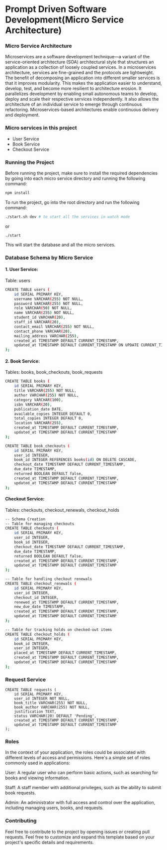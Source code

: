 # Prompt Driven Software Development(Micro Service Architecture)

### Micro Service Architecture

Microservices are a software development technique—a variant of the service-oriented architecture (SOA) architectural style that structures an application as a collection of loosely coupled services. In a microservices architecture, services are fine-grained and the protocols are lightweight. The benefit of decomposing an application into different smaller services is that it improves modularity. This makes the application easier to understand, develop, test, and become more resilient to architecture erosion. It parallelizes development by enabling small autonomous teams to develop, deploy and scale their respective services independently. It also allows the architecture of an individual service to emerge through continuous refactoring. Microservices-based architectures enable continuous delivery and deployment.

### Micro services in this project

- User Service
- Book Service
- Checkout Service

### Running the Project

Before running the project, make sure to install the required dependencies by going into each micro service directory and running the following command:

```bash
npm install
```

To run the project, go into the root directory and run the following command:

```bash
./start.sh dev # to start all the services in watch mode
```

or

```
./start
```

This will start the database and all the micro services.

### Database Schema by Micro Service

#### 1. User Service:

Table: users

```bash
CREATE TABLE users (
    id SERIAL PRIMARY KEY,
    username VARCHAR(255) NOT NULL,
    password VARCHAR(255) NOT NULL,
    role VARCHAR(50) NOT NULL,
    name VARCHAR(255) NOT NULL,
    student_id VARCHAR(20),
    staff_id VARCHAR(20),
    contact_email VARCHAR(255) NOT NULL,
    contact_phone VARCHAR(20),
    mailing_address VARCHAR(255),
    created_at TIMESTAMP DEFAULT CURRENT_TIMESTAMP,
    updated_at TIMESTAMP DEFAULT CURRENT_TIMESTAMP ON UPDATE CURRENT_TIMESTAMP
);
```

#### 2. Book Service:

Tables: books, book_checkouts, book_requests

```bash
CREATE TABLE books (
    id SERIAL PRIMARY KEY,
    title VARCHAR(255) NOT NULL,
    author VARCHAR(255) NOT NULL,
    category VARCHAR(100),
    isbn VARCHAR(20),
    publication_date DATE,
    available_copies INTEGER DEFAULT 0,
    total_copies INTEGER DEFAULT 0,
    location VARCHAR(255),
    created_at TIMESTAMP DEFAULT CURRENT_TIMESTAMP,
    updated_at TIMESTAMP DEFAULT CURRENT_TIMESTAMP
);

CREATE TABLE book_checkouts (
    id SERIAL PRIMARY KEY,
    user_id INTEGER,
    book_id INTEGER REFERENCES books(id) ON DELETE CASCADE,
    checkout_date TIMESTAMP DEFAULT CURRENT_TIMESTAMP,
    due_date TIMESTAMP,
    returned BOOLEAN DEFAULT false,
    created_at TIMESTAMP DEFAULT CURRENT_TIMESTAMP,
    updated_at TIMESTAMP DEFAULT CURRENT_TIMESTAMP
);
```

#### Checkout Service:

Tables: checkouts, checkout_renewals, checkout_holds

```bash
-- Schema Creation
-- Table for managing checkouts
CREATE TABLE checkouts (
    id SERIAL PRIMARY KEY,
    user_id INTEGER,
    book_id INTEGER,
    checkout_date TIMESTAMP DEFAULT CURRENT_TIMESTAMP,
    due_date TIMESTAMP,
    returned BOOLEAN DEFAULT false,
    created_at TIMESTAMP DEFAULT CURRENT_TIMESTAMP,
    updated_at TIMESTAMP DEFAULT CURRENT_TIMESTAMP
);

-- Table for handling checkout renewals
CREATE TABLE checkout_renewals (
    id SERIAL PRIMARY KEY,
    user_id INTEGER,
    checkout_id INTEGER,
    renewed_at TIMESTAMP DEFAULT CURRENT_TIMESTAMP,
    new_due_date TIMESTAMP,
    created_at TIMESTAMP DEFAULT CURRENT_TIMESTAMP,
    updated_at TIMESTAMP DEFAULT CURRENT_TIMESTAMP
);

-- Table for tracking holds on checked-out items
CREATE TABLE checkout_holds (
    id SERIAL PRIMARY KEY,
    book_id INTEGER,
    user_id INTEGER,
    placed_at TIMESTAMP DEFAULT CURRENT_TIMESTAMP,
    created_at TIMESTAMP DEFAULT CURRENT_TIMESTAMP,
    updated_at TIMESTAMP DEFAULT CURRENT_TIMESTAMP
);
```

### Request Service

```
CREATE TABLE requests (
    id SERIAL PRIMARY KEY,
    user_id INTEGER NOT NULL,
    book_title VARCHAR(255) NOT NULL,
    book_author VARCHAR(255) NOT NULL,
    justification TEXT,
    status VARCHAR(20) DEFAULT 'Pending',
    created_at TIMESTAMP DEFAULT CURRENT_TIMESTAMP,
    updated_at TIMESTAMP DEFAULT CURRENT_TIMESTAMP
);
```

### Roles

In the context of your application, the roles could be associated with different levels of access and permissions. Here's a simple set of roles commonly used in applications:

User: A regular user who can perform basic actions, such as searching for books and viewing information.

Staff: A staff member with additional privileges, such as the ability to submit book requests.

Admin: An administrator with full access and control over the application, including managing users, books, and requests.

### Contributing

Feel free to contribute to the project by opening issues or creating pull requests.
Feel free to customize and expand this template based on your project's specific details and requirements.
